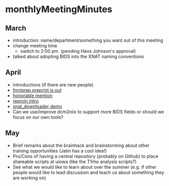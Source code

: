 # monthlyMeetingMinutes

## March
- introduction: name/department/something you want out of this meeting
- change meeting time
  - switch to 2:00 pm. (pending Hans Johnson's approval)
- talked about adopting BIDS into the XNAT naming conventions

## April
- introductions (if there are new people)
- [fmriprep preprint is out](https://www.biorxiv.org/content/early/2018/04/25/306951)
- [honorable mention](http://neuroinformatics2017.org/speakers/chris-gorgolewski/)
- [reproin intro](https://github.com/ReproNim/reproin)
- [xnat_downloader demo](https://github.com/HBClab/xnat_downloader)
- Can we use/improve dcm2niix to support more BIDS fields or should we focus on our own tools?

## May
- Brief remarks about the brainhack and brainstorming about other training opportunities (Jatin has a cool idea!)
- Pro/Cons of having a central repository (probably on Github) to place shareable scripts at uiowa (like the T1rho analysis scripts?)
- See what we would like to learn about over the summer (e.g. if other people would like to lead discussion and teach us about something they are working on)
